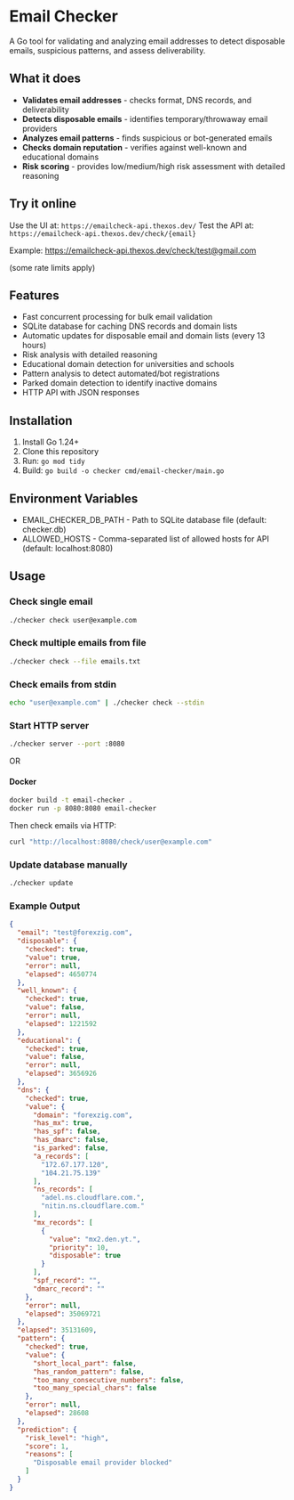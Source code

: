 # Email Checker

A Go tool for validating and analyzing email addresses to detect disposable emails, suspicious patterns, and assess deliverability.

## What it does

- **Validates email addresses** - checks format, DNS records, and deliverability
- **Detects disposable emails** - identifies temporary/throwaway email providers  
- **Analyzes email patterns** - finds suspicious or bot-generated emails
- **Checks domain reputation** - verifies against well-known and educational domains
- **Risk scoring** - provides low/medium/high risk assessment with detailed reasoning

## Try it online

Use the UI at: `https://emailcheck-api.thexos.dev/`
Test the API at: `https://emailcheck-api.thexos.dev/check/{email}`

Example: https://emailcheck-api.thexos.dev/check/test@gmail.com

(some rate limits apply)

## Features

- Fast concurrent processing for bulk email validation
- SQLite database for caching DNS records and domain lists
- Automatic updates for disposable email and domain lists (every 13 hours)
- Risk analysis with detailed reasoning
- Educational domain detection for universities and schools
- Pattern analysis to detect automated/bot registrations
- Parked domain detection to identify inactive domains
- HTTP API with JSON responses

## Installation

1. Install Go 1.24+ 
2. Clone this repository
3. Run: `go mod tidy`
4. Build: `go build -o checker cmd/email-checker/main.go`

## Environment Variables


- EMAIL_CHECKER_DB_PATH - Path to SQLite database file (default: checker.db)
- ALLOWED_HOSTS - Comma-separated list of allowed hosts for API (default: localhost:8080)


## Usage

### Check single email

```bash
./checker check user@example.com
```

### Check multiple emails from file

```bash
./checker check --file emails.txt
```

### Check emails from stdin

```bash
echo "user@example.com" | ./checker check --stdin
```

### Start HTTP server

```bash
./checker server --port :8080
```

OR

#### Docker

```bash
docker build -t email-checker .
docker run -p 8080:8080 email-checker
```


Then check emails via HTTP:

```bash
curl "http://localhost:8080/check/user@example.com"
```

### Update database manually

```bash
./checker update
```

### Example Output

```json
{
  "email": "test@forexzig.com",
  "disposable": {
    "checked": true,
    "value": true,
    "error": null,
    "elapsed": 4650774
  },
  "well_known": {
    "checked": true,
    "value": false,
    "error": null,
    "elapsed": 1221592
  },
  "educational": {
    "checked": true,
    "value": false,
    "error": null,
    "elapsed": 3656926
  },
  "dns": {
    "checked": true,
    "value": {
      "domain": "forexzig.com",
      "has_mx": true,
      "has_spf": false,
      "has_dmarc": false,
      "is_parked": false,
      "a_records": [
        "172.67.177.120",
        "104.21.75.139"
      ],
      "ns_records": [
        "adel.ns.cloudflare.com.",
        "nitin.ns.cloudflare.com."
      ],
      "mx_records": [
        {
          "value": "mx2.den.yt.",
          "priority": 10,
          "disposable": true
        }
      ],
      "spf_record": "",
      "dmarc_record": ""
    },
    "error": null,
    "elapsed": 35069721
  },
  "elapsed": 35131609,
  "pattern": {
    "checked": true,
    "value": {
      "short_local_part": false,
      "has_random_pattern": false,
      "too_many_consecutive_numbers": false,
      "too_many_special_chars": false
    },
    "error": null,
    "elapsed": 28608
  },
  "prediction": {
    "risk_level": "high",
    "score": 1,
    "reasons": [
      "Disposable email provider blocked"
    ]
  }
}
```
